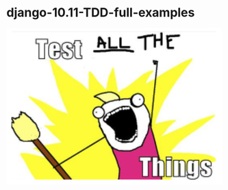 # django-10.11-TDD-full-examples


<p align="left">
  <img src="./img/tdd.png" width="600"/>
</p>


